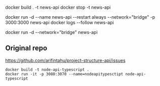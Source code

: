 
 


docker build . -t news-api
docker stop -t news-api

docker run -d --name news-api --restart always --network="bridge" -p 3000:3000 news-api 
docker logs --follow news-api


docker run -d --network="bridge" news-api 

 ## Original repo
 https://github.com/arifintahu/project-structure-api/issues
  

    docker build -t node-api-typescript .
    docker run -it -p 3080:3070 --name=nodeapitypesctipt node-api-typescript